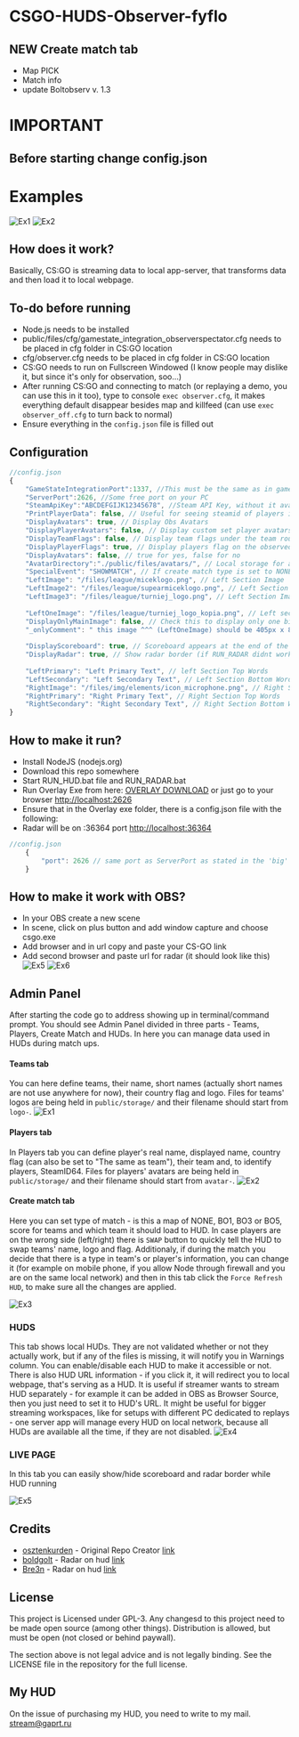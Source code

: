 # CSGO-HUDS-Observer-fyflo

## NEW Create match tab
+ Map PICK
+ Match info
+ update Boltobserv v. 1.3

# IMPORTANT

## Before starting change config.json

# Examples

![Ex1](https://i.imgur.com/vazk1hm.jpeg)
![Ex2](https://i.imgur.com/f70vHyB.jpeg)

## How does it work?

Basically, CS:GO is streaming data to local app-server, that transforms data and then load it to local webpage.

## To-do before running

- Node.js needs to be installed
- public/files/cfg/gamestate_integration_observerspectator.cfg needs to be placed in cfg folder in CS:GO location
- cfg/observer.cfg needs to be placed in cfg folder in CS:GO location
- CS:GO needs to run on Fullscreen Windowed (I know people may dislike it, but since it's only for observation, soo...)
- After running CS:GO and connecting to match (or replaying a demo, you can use this in it too), type to console `exec observer.cfg`, it makes everything default disappear besides map and killfeed (can use `exec observer_off.cfg` to turn back to normal)
- Ensure everything in the `config.json` file is filled out

## Configuration

```javascript
//config.json
{
    "GameStateIntegrationPort":1337, //This must be the same as in gamestate_integration_observerspectator.cfg,
    "ServerPort":2626, //Some free port on your PC
    "SteamApiKey":"ABCDEFGIJK12345678", //Steam API Key, without it avatars won't work
    "PrintPlayerData": false, // Useful for seeing steamid of players in the game to add to players database
    "DisplayAvatars": true, // Display Obs Avatars
    "DisplayPlayerAvatars": false, // Display custom set player avatars from the players database
    "DisplayTeamFlags": false, // Display team flags under the team rounds score
    "DisplayPlayerFlags": true, // Display players flag on the observed player section
    "DisplayAvatars": false, // true for yes, false for no
    "AvatarDirectory":"./public/files/avatars/", // Local storage for avatars
    "SpecialEvent": "SHOWMATCH", // If create match type is set to NONE, it will use this text - used for something else, just leave alone
    "LeftImage": "/files/league/miceklogo.png", // Left Section Image
    "LeftImage2": "/files/league/supearmiceklogo.png", // Left Section Image
    "LeftImage3": "/files/league/turniej_logo.png", // Left Section Image
    
    "LeftOneImage": "/files/league/turniej_logo_kopia.png", // Left section, one big image for the entire container
    "DisplayOnlyMainImage": false, // Check this to display only one big image instead 3 smaller
    "_onlyComment": " this image ^^^ (LeftOneImage) should be 405px x 85px ",
    
    "DisplayScoreboard": true, // Scoreboard appears at the end of the round (once in 4 rounds)
    "DisplayRadar": true, // Show radar border (if RUN_RADAR didnt work)
    
    "LeftPrimary": "Left Primary Text", // left Section Top Words
    "LeftSecondary": "Left Secondary Text", // Left Section Bottom Words
    "RightImage": "/files/img/elements/icon_microphone.png", // Right Section Image
    "RightPrimary": "Right Primary Text", // Right Section Top Words
    "RightSecondary": "Right Secondary Text", // Right Section Bottom Words
}
```

## How to make it run?

- Install NodeJS (nodejs.org)
- Download this repo somewhere
- Start RUN_HUD.bat file and RUN_RADAR.bat
- Run Overlay Exe from here: [OVERLAY DOWNLOAD]([https://drive.google.com/file/d/1uByNiYqkzGJ-8JftDrm29XTUM0En375_/view?usp=sharing](https://drive.google.com/file/d/1gHMgI85guGmWOkSV4aqhUl0hUOSioxV1/view?usp=sharing)) or just go to your browser [http://localhost:2626](http://localhost:2626)
- Ensure that in the Overlay exe folder, there is a config.json file with the following:
- Radar will be on :36364 port [http://localhost:36364](http://localhost:36364)

```javascript
//config.json
    {
        "port": 2626 // same port as ServerPort as stated in the 'big' config.json file above
    }
```

## How to make it work with OBS?
- In your OBS create a new scene
- In scene, click on plus button and add window capture and choose csgo.exe
- Add browser and in url copy and paste your CS-GO link
- Add second browser and paste url for radar (it should look like this)
![Ex5](https://i.imgur.com/TsxNBgP.png)
![Ex6](https://i.imgur.com/aqxAHXH.png)

## Admin Panel

After starting the code go to address showing up in terminal/command prompt. You should see Admin Panel divided in three parts - Teams, Players, Create Match and HUDs. In here you can manage data used in HUDs during match ups.

#### Teams tab

You can here define teams, their name, short names (actually short names are not use anywhere for now), their country flag and logo. Files for teams' logos are being held in `public/storage/` and their filename should start from `logo-`.
![Ex1](https://i.imgur.com/7HPOrB0.png)

#### Players tab

In Players tab you can define player's real name, displayed name, country flag (can also be set to "The same as team"), their team and, to identify players, SteamID64. Files for players' avatars are being held in `public/storage/` and their filename should start from `avatar-`.
![Ex2](https://i.imgur.com/tiDnUPj.png)

#### Create match tab

Here you can set type of match - is this a map of NONE, BO1, BO3 or BO5, score for teams and which team it should load to HUD. In case players are on the wrong side (left/right) there is `SWAP` button to quickly tell the HUD to swap teams' name, logo and flag.
Additionaly, if during the match you decide that there is a type in team's or player's information, you can change it (for example on mobile phone, if you allow Node through firewall and you are on the same local network) and then in this tab click the `Force Refresh HUD`, to make sure all the changes are applied.

![Ex3](https://i.imgur.com/61l8zd7.png)

### HUDS

This tab shows local HUDs. They are not validated whether or not they actually work, but if any of the files is missing, it will notify you in Warnings column.
You can enable/disable each HUD to make it accessible or not. There is also HUD URL information - if you click it, it will redirect you to local webpage, that's serving as a HUD. It is useful if streamer wants to stream HUD separately - for example it can be added in OBS as Browser Source, then you just need to set it to HUD's URL.
It might be useful for bigger streaming workspaces, like for setups with different PC dedicated to replays - one server app will manage every HUD on local network, because all HUDs are available all the time, if they are not disabled.
![Ex4](https://i.imgur.com/HbdH4Ia.png)

### LIVE PAGE

In this tab you can easily show/hide scoreboard and radar border while HUD running

![Ex5](https://i.imgur.com/cyg5Ws4.png)

## Credits

- [osztenkurden](https://github.com/osztenkurden) - Original Repo Creator [link](https://github.com/osztenkurden/Custom-CSGO-HUD)
- [boldgolt](https://github.com/boltgolt) - Radar on hud [link](https://github.com/boltgolt/boltobserv)
- [Bre3n](https://github.com/Bre3n) - Radar on hud [link](https://github.com/Bre3n/CSGO)

## License

This project is Licensed under GPL-3. Any changesd to this project need to be made open source (among other things). Distribution is allowed, but must be open (not closed or behind paywall).

The section above is not legal advice and is not legally binding. See the LICENSE file in the repository for the full license.

## My HUD

On the issue of purchasing my HUD, you need to write to my mail. stream@gaprt.ru

